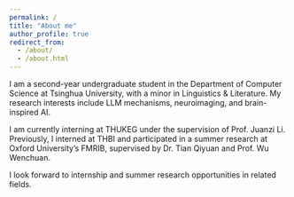 ```yaml
---
permalink: /
title: "About me"
author_profile: true
redirect_from: 
  - /about/
  - /about.html
---
```

I am a second-year undergraduate student in the Department of Computer Science at Tsinghua University, with a minor in Linguistics & Literature. My research interests include LLM mechanisms, neuroimaging, and brain-inspired AI.

I am currently interning at THUKEG under the supervision of Prof. Juanzi Li. Previously, I interned at THBI and participated in a summer research at Oxford University’s FMRIB, supervised by Dr. Tian Qiyuan and Prof. Wu Wenchuan.

I look forward to internship and summer research opportunities in related fields.
